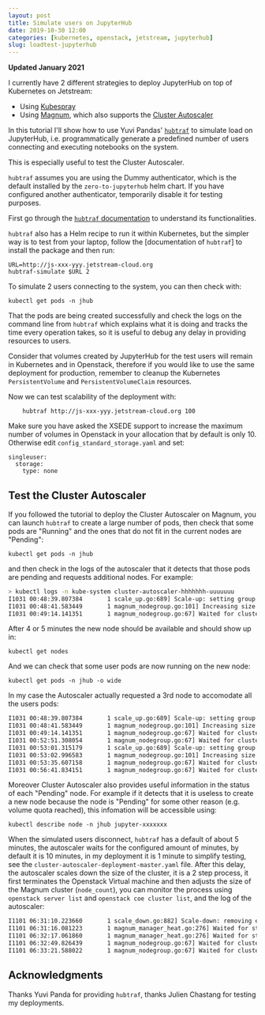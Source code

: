 ```yaml
---
layout: post
title: Simulate users on JupyterHub
date: 2019-10-30 12:00
categories: [kubernetes, openstack, jetstream, jupyterhub]
slug: loadtest-jupyterhub
---
```


**Updated January 2021**

I currently have 2 different strategies to deploy JupyterHub on top of Kubernetes on Jetstream:

* Using [Kubespray](https://zonca.github.io/2019/02/kubernetes-jupyterhub-jetstream-kubespray.html)
* Using [Magnum](http://zonca.github.io/2019/06/kubernetes-jupyterhub-jetstream-magnum.html), which also supports the [Cluster Autoscaler](http://zonca.github.io/2019/09/kubernetes-jetstream-autoscaler.html)

In this tutorial I'll show how to use Yuvi Pandas' [`hubtraf`](https://github.com/yuvipanda/hubtraf) to simulate load on JupyterHub, i.e. programmatically generate a predefined number of users connecting and executing notebooks on the system.

This is especially useful to test the Cluster Autoscaler.

`hubtraf` assumes you are using the Dummy authenticator, which is the default installed by the `zero-to-jupyterhub` helm chart. If you have configured another authenticator, temporarily disable it for testing purposes.

First go through the [`hubtraf` documentation](https://github.com/yuvipanda/hubtraf/blob/master/docs/index.rst#jupyterhub-traffic-simulator) to understand its functionalities.

`hubtraf` also has a Helm recipe to run it within Kubernetes, but the simpler way is to test from your laptop, follow the [documentation of `hubtraf`] to install the package and then run:

    URL=http://js-xxx-yyy.jetstream-cloud.org
    hubtraf-simulate $URL 2

To simulate 2 users connecting to the system, you can then check with:

    kubectl get pods -n jhub

That the pods are being created successfully and check the logs on the command line from `hubtraf` which explains what it is doing and tracks the time every operation takes, so it is useful to debug any delay in providing resources to users.

Consider that volumes created by JupyterHub for the test users will remain in Kubernetes and in Openstack, therefore if you would like to use the same deployment for production, remember to cleanup the Kubernetes `PersistentVolume` and `PersistentVolumeClaim` resources.

Now we can test scalability of the deployment with:

        hubtraf http://js-xxx-yyy.jetstream-cloud.org 100

Make sure you have asked the XSEDE support to increase the maximum number of volumes in Openstack in your allocation that by default is only 10. Otherwise edit `config_standard_storage.yaml` and set:

    singleuser:
      storage:
        type: none

## Test the Cluster Autoscaler

If you followed the tutorial to deploy the Cluster Autoscaler on Magnum, you can launch `hubtraf` to create a large number of pods, then check that some pods are "Running" and the ones that do not fit in the current nodes are "Pending":

    kubectl get pods -n jhub

and then check in the logs of the autoscaler that it detects that those pods are pending and requests additional nodes.
For example:

```bash
> kubectl logs -n kube-system cluster-autoscaler-hhhhhhh-uuuuuuu
I1031 00:48:39.807384       1 scale_up.go:689] Scale-up: setting group DefaultNodeGroup size to 2
I1031 00:48:41.583449       1 magnum_nodegroup.go:101] Increasing size by 1, 1->2
I1031 00:49:14.141351       1 magnum_nodegroup.go:67] Waited for cluster UPDATE_IN_PROGRESS status
```

After 4 or 5 minutes the new node should be available and should show up in:

    kubectl get nodes

And we can check that some user pods are now running on the new node:

    kubectl get pods -n jhub -o wide

In my case the Autoscaler actually requested a 3rd node to accomodate all the users pods:

```bash
I1031 00:48:39.807384       1 scale_up.go:689] Scale-up: setting group DefaultNodeGroup size to 2
I1031 00:48:41.583449       1 magnum_nodegroup.go:101] Increasing size by 1, 1->2
I1031 00:49:14.141351       1 magnum_nodegroup.go:67] Waited for cluster UPDATE_IN_PROGRESS status
I1031 00:52:51.308054       1 magnum_nodegroup.go:67] Waited for cluster UPDATE_COMPLETE status
I1031 00:53:01.315179       1 scale_up.go:689] Scale-up: setting group DefaultNodeGroup size to 3
I1031 00:53:02.996583       1 magnum_nodegroup.go:101] Increasing size by 1, 2->3
I1031 00:53:35.607158       1 magnum_nodegroup.go:67] Waited for cluster UPDATE_IN_PROGRESS status
I1031 00:56:41.834151       1 magnum_nodegroup.go:67] Waited for cluster UPDATE_COMPLETE status
```

Moreover Cluster Autoscaler also provides useful information in the status of each "Pending" node. For example if it detects that it is useless to create a new node because the node is "Pending" for some other reason (e.g. volume quota reached), this infomation will be accessible using:

    kubectl describe node -n jhub jupyter-xxxxxxx

When the simulated users disconnect, `hubtraf` has a default of about 5 minutes, the autoscaler waits for the configured amount of minutes, by default it is 10 minutes, in my deployment it is 1 minute to simplify testing, see the `cluster-autoscaler-deployment-master.yaml` file.
After this delay, the autoscaler scales down the size of the cluster, it is a 2 step process, it first terminates the Openstack Virtual machine and then adjusts the size of the Magnum cluster (`node_count`), you can monitor the process using `openstack server list` and `openstack coe cluster list`, and the log of the autoscaler:

```bash
I1101 06:31:10.223660       1 scale_down.go:882] Scale-down: removing empty node k8s-e2iw7axmhym7-minion-1 
I1101 06:31:16.081223       1 magnum_manager_heat.go:276] Waited for stack UPDATE_IN_PROGRESS status
I1101 06:32:17.061860       1 magnum_manager_heat.go:276] Waited for stack UPDATE_COMPLETE status
I1101 06:32:49.826439       1 magnum_nodegroup.go:67] Waited for cluster UPDATE_IN_PROGRESS status
I1101 06:33:21.588022       1 magnum_nodegroup.go:67] Waited for cluster UPDATE_COMPLETE status
```

## Acknowledgments

Thanks Yuvi Panda for providing `hubtraf`, thanks Julien Chastang for testing my deployments.
